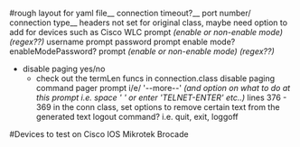 #rough layout for yaml file__
connection timeout?__
port number/ connection type__
headers not set for original class, maybe need option to add for devices such as Cisco WLC
prompt _(enable or non-enable mode) (regex??)_
username prompt
password prompt
enable mode?
enableModePassword?
prompt _(enable or non-enable mode) (regex??)_
* disable paging yes/no 
  * check out the termLen funcs in connection.class
disable paging command
pager prompt i/e/ '--more--' _(and option on what to do at this prompt i.e. space ' '  or enter 'TELNET-ENTER' etc..)_
lines 376 - 369 in the conn class, set options to remove certain text from the generated text
logout command? i.e. quit, exit, loggoff


#Devices to test on
Cisco IOS
Mikrotek
Brocade
